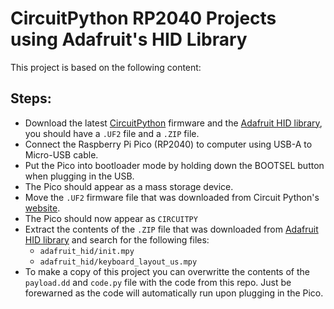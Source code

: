 # CircuitPython RP2040 Projects using Adafruit's HID Library

This project is based on the following content:


## Steps:

  - Download the latest [CircuitPython](https://circuitpython.org/board/raspberry_pi_pico/) firmware and the [Adafruit HID library](https://github.com/adafruit/Adafruit_CircuitPython_HID/releases), you should have a `.UF2` file and a `.ZIP` file.
  - Connect the Raspberry Pi Pico (RP2040) to computer using USB-A to Micro-USB cable.
  - Put the Pico into bootloader mode by holding down the BOOTSEL button when plugging in the USB.
  - The Pico should appear as a mass storage device.
  - Move the `.UF2` firmware file that was downloaded from Circuit Python's [website](https://circuitpython.org/board/raspberry_pi_pico/).
  - The Pico should now appear as `CIRCUITPY`
  - Extract the contents of the `.ZIP` file that was downloaded from [Adafruit HID library](https://github.com/adafruit/Adafruit_CircuitPython_HID/releases) and  search for the following files:
    - `adafruit_hid/init.mpy`
    - `adafruit_hid/keyboard_layout_us.mpy`
  - To make a copy of this project you can overwritte the contents of the `payload.dd` and `code.py` file with the code from this repo. Just be forewarned as the code will automatically run upon plugging in the Pico.
